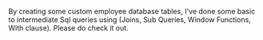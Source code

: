 By creating some custom employee database tables, I've done some basic to intermediate Sql queries using (Joins, Sub Queries, Window Functions, With clause). Please do check it out.
